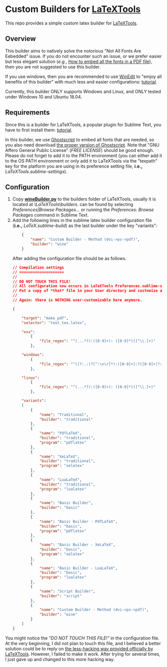 # Custom Builders for [LaTeXTools](https://github.com/SublimeText/LaTeXTools)

This repo provides a simple custom latex builder for [LaTeXTools](https://github.com/SublimeText/LaTeXTools). 


## Overview

This builder aims to natively solve the notorious "Not All Fonts Are Eebedded" issue. If you do not encounter such an issue, or we prefer easier but less elegant solution (_e.g._, [How to embed all the fonts in a PDF file](http://as.exeter.ac.uk/media/level1/academicserviceswebsite/tqa/assessmentprogressionandawardingtaughtprogrammes/embedfonts.pdf)), then you are not suggested to use this builder. 

If you use windows, then you are recommended to use [WinEdit](https://www.winedt.com/) to "emjoy all benefits of this builder" with much less and easier configurations: [tutorial](https://lgong30.github.io/skill/2015/08/05/Not-All-Font-Embedded.html).


Currently, this builder ONLY supports Windows and Linux, and ONLY tested under Windows 10 and Ubuntu 18.04. 

## Requirements

Since this is a builder for LaTeXTools, a popular plugin for Sublime Text, you have to first install them: [tutorial](https://github.com/SublimeText/LaTeXTools/blob/master/README.markdown). 

In this builder, we use [Ghostscript](https://www.ghostscript.com/) to embed all fonts that are needed, so you also need download [the proper version of Ghostscript](https://www.ghostscript.com/download/gsdnld.html). Note that "GNU Affero General Public License" (*FREE LICENSE*) should be good enough. Please do not forget to add it to the PATH environment (you can either add it to the OS PATH environment or only add it to LaTeXTools via the "texpath" key for the platform you are using in its preference setting file, __i.e.,__ *LaTeXTools.sublime-settings*).

## Configuration

1. Copy **[wineBuilder.py](./wineBuilder.py)** to the builders folder of LaTeXTools, usually it is located at *<Packages Folder>\LaTeXTools\builders*. *<Packages Folder>* can be found by selecting *Preferences|Browse Packages...* or running the *Preferences: Browse Packages* command in Sublime Text. 
2. Add the following lines in the sublime latex builder configuration file (__i.e.,__ *LaTeX.sublime-build*) as the last builder under the key "variants":
    ```json
    	{
			"name": "Custom Builder - Method (dvi->ps->pdf)",
			"builder": "wine"
		}
    ```
    After adding the configuration file should be as follows.
    ```json
    // Compilation settings
    // ====================
    //
    // DO NOT TOUCH THIS FILE!
    // All configuration now occurs in LaTeXTools Preferences.sublime-settings
    // Put a copy of *that* file in your User directory and customize at will
    //
    // Again: there is NOTHING user-customizable here anymore.

    {

        "target": "make_pdf",
        "selector": "text.tex.latex",

        "osx":
            {
                "file_regex": "^(...*?):([0-9]+): ([0-9]*)([^\\.]+)"
            },

        "windows":
            {
                "file_regex": "^((?:.:)?[^:\n\r]*):([0-9]+):?([0-9]+)?:? (.*)$"
            },

        "linux":
            {
                "file_regex": "^(...*?):([0-9]+): ([0-9]*)([^\\.]+)"
            },

        "variants":
        [
            {
                "name": "Traditional",
                "builder": "traditional"
            },
            {
                "name": "PdfLaTeX",
                "builder": "traditional",
                "program": "pdflatex"
            },
            {
                "name": "XeLaTeX",
                "builder": "traditional",
                "program": "xelatex"
            },
            {
                "name": "LuaLaTeX",
                "builder": "traditional",
                "program": "lualatex"
            },
            {
                "name": "Basic Builder",
                "builder": "basic"
            },
            {
                "name": "Basic Builder - PdfLaTeX",
                "builder": "basic",
                "program": "pdflatex"
            },
            {
                "name": "Basic Builder - XeLaTeX",
                "builder": "basic",
                "program": "xelatex"
            },
            {
                "name": "Basic Builder - LuaLaTeX",
                "builder": "basic",
                "program": "lualatex"
            },
            {
                "name": "Script Builder",
                "builder": "script"
            },
            {
                "name": "Custom Builder - Method (dvi->ps->pdf)",
                "builder": "wine"
            }
        ]
    } 
    ```

You might notice the *"DO NOT TOUCH THIS FILE!"* in the configuration file. At the very beginning, I did not plan to touch this file, and I believed a better solution could be to reply on [the less-hacking way provided officially by LaTeXTools](https://github.com/SublimeText/LaTeXTools/wiki/Custom-Builders). However, I failed to make it work. After trying for several times, I just gave up and changed to this more hacking way. 




